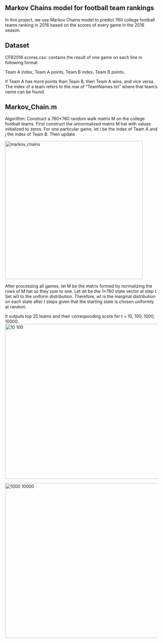 ## Markov Chains model for football team rankings

In this project, we use Markov Chains model to predict 760 college football teams ranking in 2016 based on 
the scores of every game in the 2016 season. 

## Dataset
CFB2016 scores.csv: contains the result of one game on each line in following format

Team A index, Team A points, Team B index, Team B points.

If Team A has more points than Team B, then Team A wins, and vice versa. The index of a team refers
to the row of “TeamNames.txt” where that team’s name can be found.

## Markov_Chain.m 

Algorithm: 
Construct a 760×760 random walk matrix M on the college football teams. First construct the unnormalized matrix M hat with values initialized to zeros. For one particular game, let i be the index of Team A
and j the index of Team B. Then update

<img width="453" alt="markov_chains" src="https://user-images.githubusercontent.com/16806108/43934322-d7aa4ac2-9c1c-11e8-9eb2-daae8a7af931.PNG">

After processing all games, let M be the matrix formed by normalizing the rows of M hat so they sum to
one. Let wt be the 1×760 state vector at step t. Set w0 to the uniform distribution. Therefore, wt is
the marginal distribution on each state after t steps given that the starting state is chosen uniformly at
random.

It outputs top 25 teams and their corresponding score for t = 10, 100, 1000, 10000.
<img width="508" alt="10 100" src="https://user-images.githubusercontent.com/16806108/43934405-379cd8b4-9c1d-11e8-88f1-d2d9c166f19b.PNG">

<img width="508" alt="1000 10000" src="https://user-images.githubusercontent.com/16806108/43934411-3d7613fe-9c1d-11e8-9571-43133a848873.PNG">



